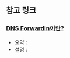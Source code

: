 ## 참고 링크 

### [DNS Forwardin이란?](https://powerdmarc.com/ko/what-is-dns-forwarding/)
- 요약 : 
- 설명 : 

### 

